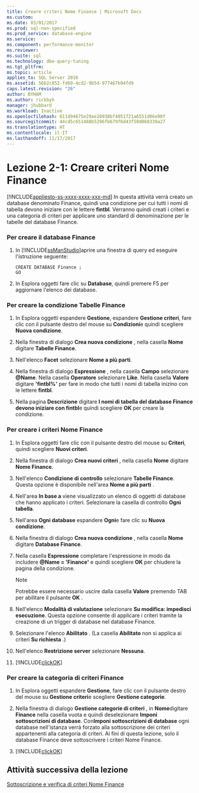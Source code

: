 ```yaml
---
title: Creare criteri Nome Finance | Microsoft Docs
ms.custom: 
ms.date: 03/01/2017
ms.prod: sql-non-specified
ms.prod_service: database-engine
ms.service: 
ms.component: performance-monitor
ms.reviewer: 
ms.suite: sql
ms.technology: dbe-query-tuning
ms.tgt_pltfrm: 
ms.topic: article
applies_to: SQL Server 2016
ms.assetid: 56b2c852-fd69-4cd2-9b5d-977467b94fd9
caps.latest.revision: "26"
author: BYHAM
ms.author: rickbyh
manager: jhubbard
ms.workload: Inactive
ms.openlocfilehash: 611d94675e29ae28938bf4051721a6551d06e90f
ms.sourcegitcommit: 44cd5c651488b5296fb679f6d43f50d068339a27
ms.translationtype: HT
ms.contentlocale: it-IT
ms.lasthandoff: 11/17/2017
---
```

# <a name="lesson-2-1---create-the-finance-name-policy"></a>Lezione 2-1: Creare criteri Nome Finance
[!INCLUDE[appliesto-ss-xxxx-xxxx-xxx-md](../../includes/appliesto-ss-xxxx-xxxx-xxx-md.md)] In questa attività verrà creato un database denominato Finance, quindi una condizione per cui tutti i nomi di tabella devono iniziare con le lettere **fintbl**. Verranno quindi creati i criteri e una categoria di criteri per applicare uno standard di denominazione per le tabelle del database Finance.  
  
### <a name="to-create-the-finance-database"></a>Per creare il database Finance  
  
1.  In [!INCLUDE[ssManStudio](../../includes/ssmanstudio-md.md)]aprire una finestra di query ed eseguire l'istruzione seguente:  
  
    ```  
    CREATE DATABASE Finance ;  
    GO  
    ```  
  
2.  In Esplora oggetti fare clic su **Database**, quindi premere F5 per aggiornare l'elenco dei database.  
  
### <a name="to-create-the-finance-tables-condition"></a>Per creare la condizione Tabelle Finance  
  
1.  In Esplora oggetti espandere **Gestione**, espandere **Gestione criteri**, fare clic con il pulsante destro del mouse su **Condizioni**e quindi scegliere **Nuova condizione**.  
  
2.  Nella finestra di dialogo **Crea nuova condizione** , nella casella **Nome** digitare **Tabelle Finance**.  
  
3.  Nell'elenco **Facet** selezionare **Nome a più parti**.  
  
4.  Nella finestra di dialogo **Espressione** , nella casella **Campo** selezionare **@Name**. Nella casella **Operatore** selezionare **Like**. Nella casella **Valore** digitare **'fintbl%'** per fare in modo che tutti i nomi di tabella inizino con le lettere **fintbl**.  
  
5.  Nella pagina **Descrizione** digitare **I nomi di tabella del database Finance devono iniziare con fintbl**e quindi scegliere **OK** per creare la condizione.  
  
### <a name="to-create-the-finance-name-policy"></a>Per creare i criteri Nome Finance  
  
1.  In Esplora oggetti fare clic con il pulsante destro del mouse su **Criteri**, quindi scegliere **Nuovi criteri**.  
  
2.  Nella finestra di dialogo **Crea nuovi criteri** , nella casella **Nome** digitare **Nome Finance**.  
  
3.  Nell'elenco **Condizione di controllo** selezionare **Tabelle Finance**. Questa opzione è disponibile nell'area **Nome a più parti** .  
  
4.  Nell'area **In base a** viene visualizzato un elenco di oggetti di database che hanno applicato i criteri. Selezionare la casella di controllo **Ogni tabella**.  
  
5.  Nell'area **Ogni database** espandere **Ogni**e fare clic su **Nuova condizione**.  
  
6.  Nella finestra di dialogo **Crea nuova condizione** , nella casella **Nome** digitare **Database Finance**.  
  
7.  Nella casella **Espressione** completare l'espressione in modo da includere **@Name = 'Finance'** e quindi scegliere **OK** per chiudere la pagina della condizione.  
  
    > [!NOTE]  
    > Potrebbe essere necessario uscire dalla casella **Valore** premendo TAB per abilitare il pulsante **OK** .  
  
8.  Nell'elenco **Modalità di valutazione** selezionare **Su modifica: impedisci esecuzione**. Questa opzione consente di applicare i criteri tramite la creazione di un trigger di database nel database Finance.  
  
9. Selezionare l'elenco **Abilitato** . (La casella **Abilitato** non si applica ai criteri **Su richiesta** .)  
  
10. Nell'elenco **Restrizione server** selezionare **Nessuna**.  
  
11. [!INCLUDE[clickOK](../../includes/clickok-md.md)]  
  
### <a name="to-create-the-finance-policy-category"></a>Per creare la categoria di criteri Finance  
  
1.  In Esplora oggetti espandere **Gestione**, fare clic con il pulsante destro del mouse su **Gestione criteri**e scegliere **Gestione categorie**.  
  
2.  Nella finestra di dialogo **Gestione categorie di criteri** , in **Nome**digitare **Finance** nella casella vuota e quindi deselezionare **Imponi sottoscrizioni di database**. Con**Imponi sottoscrizioni di database** ogni database nell'istanza verrà forzato alla sottoscrizione dei criteri appartenenti alla categoria di criteri. Ai fini di questa lezione, solo il database Finance deve sottoscrivere i criteri Nome Finance.  
  
3.  [!INCLUDE[clickOK](../../includes/clickok-md.md)]  
  
## <a name="next-task-in-lesson"></a>Attività successiva della lezione  
[Sottoscrizione e verifica di criteri Nome Finance](../../relational-databases/policy-based-management/lesson-2-2-subscribe-to-and-check-the-finance-name-policy.md)  
  
  
  
